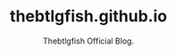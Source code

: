 <h1 align="center">  thebtlgfish.github.io </h1>
<p align="center"> Thebtlgfish Official Blog. </p>
